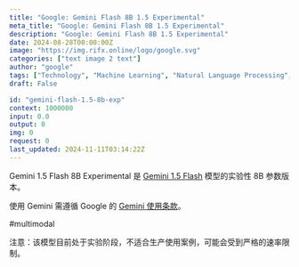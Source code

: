 ```yaml
---
title: "Google: Gemini Flash 8B 1.5 Experimental"
meta_title: "Google: Gemini Flash 8B 1.5 Experimental"
description: "Google: Gemini Flash 8B 1.5 Experimental"
date: 2024-08-28T00:00:00Z
image: "https://img.rifx.online/logo/google.svg"
categories: ["text image 2 text"]
author: "google"
tags: ["Technology", "Machine Learning", "Natural Language Processing", "Generative AI", "Chatbots"]
draft: False

id: "gemini-flash-1.5-8b-exp"
context: 1000000
input: 0.0
output: 0
img: 0
request: 0
last_updated: 2024-11-11T03:14:22Z
---
```


Gemini 1.5 Flash 8B Experimental 是 [Gemini 1.5 Flash](/google/gemini-flash-1.5) 模型的实验性 8B 参数版本。

使用 Gemini 需遵循 Google 的 [Gemini 使用条款](https://ai.google.dev/terms)。

#multimodal

注意：该模型目前处于实验阶段，不适合生产使用案例，可能会受到严格的速率限制。

